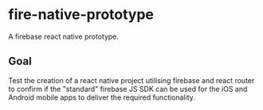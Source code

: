 # fire-native-prototype
A firebase react native prototype. 

## Goal

Test the creation of a react native project utilising firebase and react router to confirm if the "standard" firebase JS SDK can be used for the iOS and Android mobile apps to deliver the required functionality.

